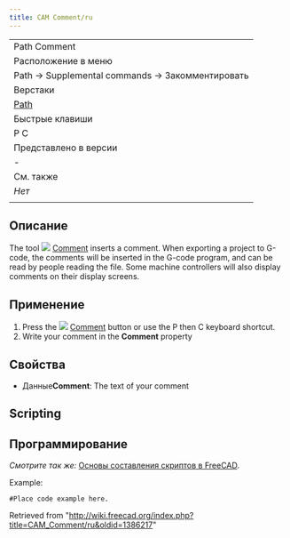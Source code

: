 ```yaml
---
title: CAM Comment/ru
---
```

|  |
| --- |
| Path Comment |
| Расположение в меню |
| Path → Supplemental commands → Закомментировать |
| Верстаки |
| [Path](/Path_Workbench/ru "Path Workbench/ru") |
| Быстрые клавиши |
| P C |
| Представлено в версии |
| - |
| См. также |
| *Нет* |
|  |

## Описание

The tool ![](/images/CAM_Comment.svg) [Comment](/CAM_Comment "CAM Comment") inserts a comment. When exporting a project to G-code, the comments will be inserted in the G-code program, and can be read by people reading the file. Some machine controllers will also display comments on their display screens.

## Применение

1. Press the ![](/images/CAM_Comment.svg) [Comment](/CAM_Comment "CAM Comment") button or use the P then C keyboard shortcut.
2. Write your comment in the **Comment** property

## Свойства

* Данные**Comment**: The text of your comment

## Scripting

## Программирование

*Смотрите так же:* [Основы составления скриптов в FreeCAD](/FreeCAD_Scripting_Basics/ru "FreeCAD Scripting Basics/ru").

Example:

```
#Place code example here.

```

Retrieved from "<http://wiki.freecad.org/index.php?title=CAM_Comment/ru&oldid=1386217>"